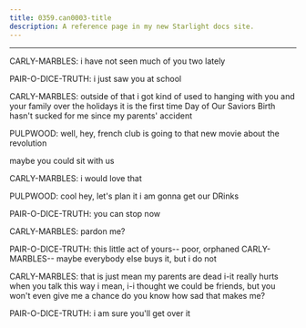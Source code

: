 ```yaml
---
title: 0359.can0003-title
description: A reference page in my new Starlight docs site.
---
```

----- 
CARLY-MARBLES: i have not seen much of you two lately
 
PAIR-O-DICE-TRUTH: i just saw you at school
 
CARLY-MARBLES: outside of that
 i got kind of used to hanging with you and your 
family over the holidays
 it is the first time Day of Our Saviors Birth hasn't sucked for me 
since my parents' accident
 
PULPWOOD: well, hey, french club is going to that new movie about the revolution
 
maybe you could sit with us
 
CARLY-MARBLES: i would love that
 
PULPWOOD: cool
 hey, let's plan it
 i am gonna get our DRinks
 
PAIR-O-DICE-TRUTH: you can stop now
 
CARLY-MARBLES: pardon me? 
 
PAIR-O-DICE-TRUTH: this little act of yours-- poor, orphaned CARLY-MARBLES-- maybe everybody else 
buys it, but i do not
 
CARLY-MARBLES: that is just mean
 my parents are dead
 i-it really hurts when you talk 
this way
 i mean, i-i thought we could be friends, but you won't even give me a 
chance
 do you know how sad that makes me? 
 
PAIR-O-DICE-TRUTH: i am sure you'll get over it
 
